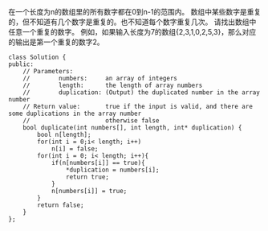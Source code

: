 在一个长度为n的数组里的所有数字都在0到n-1的范围内。
 数组中某些数字是重复的，但不知道有几个数字是重复的。也不知道每个数字重复几次。
 请找出数组中任意一个重复的数字。 
 例如，如果输入长度为7的数组{2,3,1,0,2,5,3}，那么对应的输出是第一个重复的数字2。

```
class Solution {
public:
    // Parameters:
    //        numbers:     an array of integers
    //        length:      the length of array numbers
    //        duplication: (Output) the duplicated number in the array number
    // Return value:       true if the input is valid, and there are some duplications in the array number
    //                     otherwise false
    bool duplicate(int numbers[], int length, int* duplication) {
        bool n[length];
        for(int i = 0;i< length; i++)
            n[i] = false;
        for(int i = 0; i< length; i++){
            if(n[numbers[i]] == true){
                *duplication = numbers[i];
                return true;
            }
            n[numbers[i]] = true;
        }
        return false;
    }
};
```